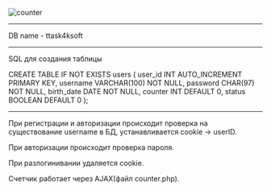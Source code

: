 ![counter](https://i.imgur.com/klnnsOS.jpg)

-----------------------------------------------------------------------------------------------------

DB name - ttask4ksoft

-----------------------------------------------------------------------------------------------------

SQL для создания таблицы

CREATE TABLE IF NOT EXISTS users (
  user_id INT AUTO_INCREMENT PRIMARY KEY,
  username VARCHAR(100) NOT NULL,
  password CHAR(97) NOT NULL,
  birth_date DATE NOT NULL,
  counter INT DEFAULT 0,
  status BOOLEAN DEFAULT 0
);

-----------------------------------------------------------------------------------------------------

При регистрации и авторизации происходит
  проверка на существование username в БД,
  устанавливается cookie -> userID.

При авторизации происходит проверка пароля.

При разлогинивании удаляется cookie.

Счетчик работает через AJAX(файл counter.php).

